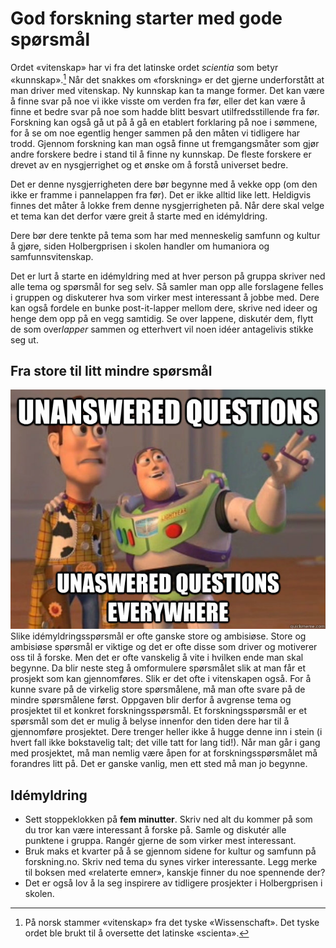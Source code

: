 # God forskning starter med gode spørsmål

Ordet «vitenskap» har vi fra det latinske ordet _scientia_ som betyr «kunnskap».[^1] Når det snakkes om «forskning» er det gjerne underforstått at man driver med vitenskap. Ny kunnskap kan ta mange former. Det kan være å finne svar på noe vi ikke visste om verden fra før, eller det kan være å finne et bedre svar på noe som hadde blitt besvart utilfredsstillende fra før. Forskning kan også gå ut på å gå en etablert forklaring på noe i sømmene, for å se om noe egentlig henger sammen på den måten vi tidligere har trodd. Gjennom forskning kan man også finne ut fremgangsmåter som gjør andre forskere bedre i stand til å finne ny kunnskap. De fleste forskere er drevet av en nysgjerrighet og et ønske om å forstå universet bedre.

Det er denne nysgjerrigheten dere bør begynne med å vekke opp (om den ikke er framme i pannelappen fra før). Det er ikke alltid like lett. Heldigvis finnes det måter å lokke frem denne nysgjerrigheten på. Når dere skal velge et tema kan det derfor være greit å starte med en idémyldring.

<div class="boks">Dere bør dere tenkte på tema som har med menneskelig samfunn og kultur å gjøre, siden Holbergprisen i skolen handler om humaniora og samfunnsvitenskap.</div>

Det er lurt å starte en idémyldring med at hver person på gruppa skriver ned alle tema og spørsmål for seg selv. Så samler man opp alle forslagene felles i gruppen og diskuterer hva som virker mest interessant å jobbe med. Dere kan også fordele en bunke post-it-lapper mellom dere, skrive ned ideer og henge dem opp på en vegg samtidig. Se over lappene, diskutér dem, flytt de som over*lapper* sammen og etterhvert vil noen idéer antagelivis stikke seg ut.

## Fra store til litt mindre spørsmål

<img alt="Still spørsmål!" src="../images/kap1-1.jpg" class="right medium"> Slike idémyldringsspørsmål er ofte ganske store og ambisiøse. Store og ambisiøse spørsmål er viktige og det er ofte disse som driver og motiverer oss til å forske. Men det er ofte vanskelig å vite i hvilken ende man skal begynne. Da blir neste steg å omformulere spørsmålet slik at man får et prosjekt som kan gjennomføres. Slik er det ofte i vitenskapen også. For å kunne svare på de virkelig store spørsmålene, må man ofte svare på de mindre spørsmålene først. Oppgaven blir derfor å avgrense tema og prosjektet til et konkret forskningsspørsmål. Et forskningsspørsmål er et spørsmål som det er mulig å belyse innenfor den tiden dere har til å gjennomføre prosjektet. Dere trenger heller ikke å hugge denne inn i stein (i hvert fall ikke bokstavelig talt; det ville tatt for lang tid!). Når man går i gang med prosjektet, må man nemlig være åpen for at forskningsspørsmålet må forandres litt på. Det er ganske vanlig, men ett sted må man jo begynne.

## Idémyldring

*   Sett stoppeklokken på **fem minutter**. Skriv ned alt du kommer på som du tror kan være interessant å forske på. Samle og diskutér alle punktene i gruppa. Rangér gjerne de som virker mest interessant.
*   Bruk maks et kvarter på å se gjennom sidene for kultur og samfunn på forskning.no. Skriv ned tema du synes virker interessante. Legg merke til boksen med «relaterte emner», kanskje finner du noe spennende der?
*   Det er også lov å la seg inspirere av tidligere prosjekter i Holbergprisen i skolen.

   [2]: http://jekyll-hyde.no/holberg/1-kom-i-gang-med-forskningen/1-2-hvordan-stille-gode-forskningssporsmal/ (1.2 Hvordan stille gode forskningsspørsmål)

[^1]: På norsk stammer «vitenskap» fra det tyske «Wissenschaft». Det tyske ordet ble brukt til å oversette det latinske «scienta».
